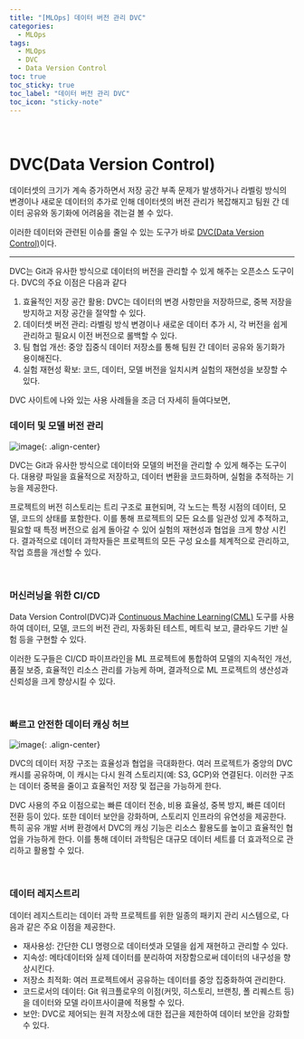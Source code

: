 ```yaml
---
title: "[MLOps] 데이터 버전 관리 DVC"
categories:
  - MLOps
tags:
  - MLOps
  - DVC
  - Data Version Control
toc: true
toc_sticky: true
toc_label: "데이터 버전 관리 DVC"
toc_icon: "sticky-note"
---
```


<br>

# DVC(Data Version Control)

데이터셋의 크기가 계속 증가하면서 저장 공간 부족 문제가 발생하거나 라벨링 방식의 변경이나 새로운 데이터의 추가로 인해 데이터셋의 버전 관리가 복잡해지고 팀원 간 데이터 공유와 동기화에 어려움을 겪는걸 볼 수 있다.

이러한 데이터와 관련된 이슈를 줄일 수 있는 도구가 바로 [DVC(Data Version Control)](https://dvc.org/)이다.

---

DVC는 Git과 유사한 방식으로 데이터의 버전을 관리할 수 있게 해주는 오픈소스 도구이다. DVC의 주요 이점은 다음과 같다

1. 효율적인 저장 공간 활용: DVC는 데이터의 변경 사항만을 저장하므로, 중복 저장을 방지하고 저장 공간을 절약할 수 있다.
2. 데이터셋 버전 관리: 라벨링 방식 변경이나 새로운 데이터 추가 시, 각 버전을 쉽게 관리하고 필요시 이전 버전으로 롤백할 수 있다.
3. 팀 협업 개선: 중앙 집중식 데이터 저장소를 통해 팀원 간 데이터 공유와 동기화가 용이해진다.
4. 실험 재현성 확보: 코드, 데이터, 모델 버전을 일치시켜 실험의 재현성을 보장할 수 있다.

DVC 사이트에 나와 있는 사용 사례들을 조금 더 자세히 들여다보면,

### 데이터 및 모델 버전 관리

![image](https://github.com/user-attachments/assets/5483513d-7879-45ad-b7e3-20ddf9c1d131){: .align-center}

DVC는 Git과 유사한 방식으로 데이터와 모델의 버전을 관리할 수 있게 해주는 도구이다. 대용량 파일을 효율적으로 저장하고, 데이터 변환을 코드화하며, 실험을 추적하는 기능을 제공한다.

프로젝트의 버전 히스토리는 트리 구조로 표현되며, 각 노드는 특정 시점의 데이터, 모델, 코드의 상태를 포함한다. 이를 통해 프로젝트의 모든 요소를 일관성 있게 추적하고, 필요할 때 특정 버전으로 쉽게 돌아갈 수 있어 실험의 재현성과 협업을 크게 향상 시킨다. 결과적으로 데이터 과학자들은 프로젝트의 모든 구성 요소를 체계적으로 관리하고, 작업 흐름을 개선할 수 있다.

<br>

### 머신러닝을 위한 CI/CD

Data Version Control(DVC)과 [Continuous Machine Learning(CML)](https://cml.dev/) 도구를 사용하여 데이터, 모델, 코드의 버전 관리, 자동화된 테스트, 메트릭 보고, 클라우드 기반 실험 등을 구현할 수 있다.

이러한 도구들은 CI/CD 파이프라인을 ML 프로젝트에 통합하여 모델의 지속적인 개선, 품질 보증, 효율적인 리소스 관리를 가능케 하며, 결과적으로 ML 프로젝트의 생산성과 신뢰성을 크게 향상시킬 수 있다.

<br> 

### 빠르고 안전한 데이터 캐싱 허브

![image](https://github.com/user-attachments/assets/ee942c1d-eb91-4704-a667-ffc85f5cf648){: .align-center}

DVC의 데이터 저장 구조는 효율성과 협업을 극대화한다. 여러 프로젝트가 중앙의 DVC 캐시를 공유하며, 이 캐시는 다시 원격 스토리지(예: S3, GCP)와 연결된다. 이러한 구조는 데이터 중복을 줄이고 효율적인 저장 및 접근을 가능하게 한다.

DVC 사용의 주요 이점으로는 빠른 데이터 전송, 비용 효율성, 중복 방지, 빠른 데이터 전환 등이 있다. 또한 데이터 보안을 강화하며, 스토리지 인프라의 유연성을 제공한다. 특히 공유 개발 서버 환경에서 DVC의 캐싱 기능은 리소스 활용도를 높이고 효율적인 협업을 가능하게 한다. 이를 통해 데이터 과학팀은 대규모 데이터 세트를 더 효과적으로 관리하고 활용할 수 있다.

<br>

### 데이터 레지스트리

데이터 레지스트리는 데이터 과학 프로젝트를 위한 일종의 패키지 관리 시스템으로, 다음과 같은 주요 이점을 제공한다.

- 재사용성: 간단한 CLI 명령으로 데이터셋과 모델을 쉽게 재현하고 관리할 수 있다.
- 지속성: 메타데이터와 실제 데이터를 분리하여 저장함으로써 데이터의 내구성을 향상시킨다.
- 저장소 최적화: 여러 프로젝트에서 공유하는 데이터를 중앙 집중화하여 관리한다.
- 코드로서의 데이터: Git 워크플로우의 이점(커밋, 히스토리, 브랜칭, 폴 리퀘스트 등)을 데이터와 모델 라이프사이클에 적용할 수 있다.
- 보안: DVC로 제어되는 원격 저장소에 대한 접근을 제한하여 데이터 보안을 강화할 수 있다.

